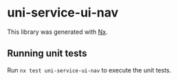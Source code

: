 # uni-service-ui-nav

This library was generated with [Nx](https://nx.dev).

## Running unit tests

Run `nx test uni-service-ui-nav` to execute the unit tests.
